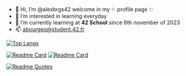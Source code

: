 - 👋 Hi, I’m @alexbrgs42 welcome in my ✨ profile page ✨
- 👀 I’m interested in learning everyday
- 🌱 I’m currently learning at **42 School** since 6th november of 2023
- 📫 abourgeo@student.42.fr


[![Top Langs](https://github-readme-stats.vercel.app/api/top-langs/?username=alexbrgs42&layout=donut-vertical&theme=dark)](https://github.com/anuraghazra/github-readme-stats)

[![Readme Card](https://github-readme-stats.vercel.app/api/pin/?username=alexbrgs42&repo=KFS&theme=highcontrast)](https://github.com/alexbrgs42/KFS)
[![Readme Card](https://github-readme-stats.vercel.app/api/pin/?username=alexbrgs42&repo=malloc&theme=highcontrast)](https://github.com/alexbrgs42/malloc)

[![Readme Quotes](https://quotes-github-readme.vercel.app/api?type=horizontal&theme=dark)](https://github.com/piyushsuthar/github-readme-quotes)
